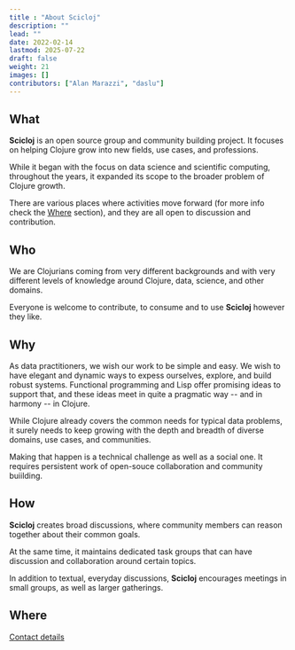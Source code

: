 ```yaml
---
title : "About Scicloj"
description: ""
lead: ""
date: 2022-02-14
lastmod: 2025-07-22
draft: false
weight: 21
images: []
contributors: ["Alan Marazzi", "daslu"]
---
```


## What

**Scicloj** is an open source group and community building project. It focuses on helping Clojure grow into new fields, use cases, and professions.

While it began with the focus on data science and scientific computing, throughout the years, it expanded its scope to the broader problem of Clojure growth.

There are various places where activities move forward (for more info check the [Where](#where) section), and they are all open to discussion and contribution.

## Who

We are Clojurians coming from very different backgrounds and with very different levels of knowledge around Clojure, data, science, and other domains.

Everyone is welcome to contribute, to consume and to use **Scicloj** however they like.

## Why

As data practitioners, we wish our work to be simple and easy. We wish to have elegant and dynamic ways to expess ourselves, explore, and build robust systems. Functional programming and Lisp offer promising ideas to support that, and these ideas meet in quite a pragmatic way -- and in harmony -- in Clojure.

While Clojure already covers the common needs for typical data problems, it surely needs to keep growing with the depth and breadth of diverse domains, use cases, and communities. 

Making that happen is a technical challenge as well as a social one. It requires persistent work of open-souce collaboration and community buiilding.

## How

**Scicloj** creates broad discussions, where community members can reason together about their common goals. 

At the same time, it maintains dedicated task groups that can have discussion and collaboration around certain topics.

In addition to textual, everyday discussions, **Scicloj** encourages meetings in small groups, as well as larger gatherings.

## Where 

[Contact details](../contact)
